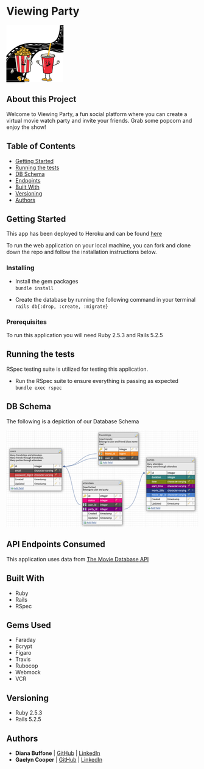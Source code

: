 # Viewing Party
![](assets/README-38db82c2.png)

## About this Project
Welcome to Viewing Party, a fun social platform where you can create a virtual movie watch party and invite your friends. Grab some popcorn and enjoy the show!

## Table of Contents

  - [Getting Started](#getting-started)
  - [Running the tests](#running-the-tests)
  - [DB Schema](#db-schema)
  - [Endpoints](#endpoints)
  - [Built With](#built-with)
  - [Versioning](#versioning)
  - [Authors](#authors)

## Getting Started

This app has been deployed to Heroku and can be found [here](https://nameless-lowlands-35724.herokuapp.com/)

To run the web application on your local machine, you can fork and clone down the repo and follow the installation instructions below.


### Installing

- Install the gem packages  
`bundle install`

- Create the database by running the following command in your terminal
`rails db{:drop, :create, :migrate}`

### Prerequisites

To run this application you will need Ruby 2.5.3 and Rails 5.2.5

## Running the tests
RSpec testing suite is utilized for testing this application.
- Run the RSpec suite to ensure everything is passing as expected  
`bundle exec rspec`

## DB Schema
The following is a depiction of our Database Schema

 ![Viewing Party Schema](assets/README-e68506fa.png)

## API Endpoints Consumed

This application uses data from [The Movie Database API](https://developers.themoviedb.org/3/getting-started/introduction)


## Built With
- Ruby
- Rails
- RSpec

## Gems Used
- Faraday
- Bcrypt
- Figaro
- Travis
- Rubocop
- Webmock
- VCR

## Versioning
- Ruby 2.5.3
- Rails 5.2.5

## Authors
- **Diana Buffone**
| [GitHub](https://github.com/Diana20920) |
  [LinkedIn](https://www.linkedin.com/in/dianabuffone/)
- **Gaelyn Cooper**
| [GitHub](https://github.com/gaelyn) |
  [LinkedIn](https://www.linkedin.com/in/gaelyn-cooper/)
